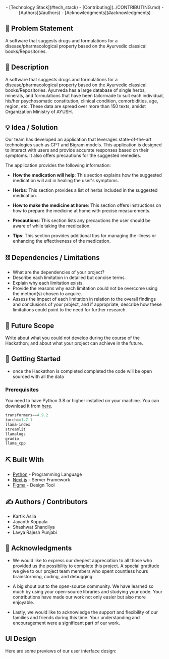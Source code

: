 <p align="center">
- [Technology Stack](#tech_stack)
- [Contributing](../CONTRIBUTING.md)
- [Authors](#authors)
- [Acknowledgments](#acknowledgments)

## 🧐 Problem Statement <a name="problem_statement"></a>

A software that suggests drugs and formulations for a disease/pharmacological property based on the Ayurvedic classical books/Repositories.

## 🧐 Description

A software that suggests drugs and formulations for a disease/pharmacological property based on the Ayurvedic classical books/Repositories. Ayurveda has a large database of single herbs, minerals, and formulations that have been tailormade to suit each individual, his/her psychosomatic constitution, clinical condition, comorbidities, age, region, etc. These data are spread over more than 150 texts, amidst Organization Ministry of AYUSH.

## 💡 Idea / Solution <a name="idea"></a>

Our team has developed an application that leverages state-of-the-art technologies such as GPT and Bigram models. This application is designed to interact with users and provide accurate responses based on their symptoms. It also offers precautions for the suggested remedies.

The application provides the following information:

- **How the medication will help**: This section explains how the suggested medication will aid in healing the user's symptoms.

- **Herbs**: This section provides a list of herbs included in the suggested medication.

- **How to make the medicine at home**: This section offers instructions on how to prepare the medicine at home with precise measurements.

- **Precautions**: This section lists any precautions the user should be aware of while taking the medication.

- **Tips**: This section provides additional tips for managing the illness or enhancing the effectiveness of the medication.

## ⛓️ Dependencies / Limitations <a name="limitations"></a>

- What are the dependencies of your project?
- Describe each limitation in detailed but concise terms.
- Explain why each limitation exists.
- Provide the reasons why each limitation could not be overcome using the method(s) chosen to acquire.
- Assess the impact of each limitation in relation to the overall findings and conclusions of your project, and if appropriate, describe how these limitations could point to the need for further research.

## 🚀 Future Scope <a name="future_scope"></a>

Write about what you could not develop during the course of the Hackathon; and about what your project can achieve in the future.

## 🏁 Getting Started <a name="getting_started"></a>

- once the Hackathon is completed completed the code will be open sourced with all the data 
### Prerequisites

You need to have Python 3.8 or higher installed on your machine. You can download it from [here](https://www.python.org/downloads/).

```python
transformers==4.9.2
torch==1.7.1
llama-index
streamlit
llamalogs
gradio
llama_cpp
```
## ⛏️ Built With <a name="tech_stack"></a>

- [Python](https://www.python.org/) - Programming Language
- [Next.js](https://nextjs.org/) - Server Framework
- [Figma](https://www.figma.com/) - Design Tool

## ✍️ Authors / Contributors <a name="authors"></a>
- Kartik Aslia
- Jayanth Koppala
- Shashwat Shandilya
- Lavya Rajesh Punjabi

## 🎉 Acknowledgments <a name="acknowledgments"></a>

- We would like to express our deepest appreciation to all those who provided us the possibility to complete this project. A special gratitude we give to our project team members who spent countless hours brainstorming, coding, and debugging. 

- A big shout out to the open-source community. We have learned so much by using your open-source libraries and studying your code. Your contributions have made our work not only easier but also more enjoyable.

- Lastly, we would like to acknowledge the support and flexibility of our families and friends during this time. Your understanding and encouragement were a significant part of our work.
## UI Design 

Here are some previews of our user interface design:

